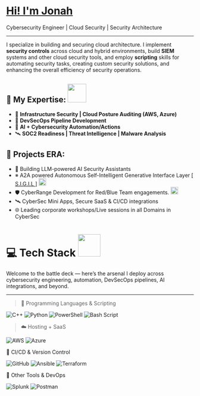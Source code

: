
# [Hi! I'm Jonah](www.linkedin.com/in/jonahacohen)

Cybersecurity Engineer | Cloud Security |  Security Architecture

---

I specialize in building and securing cloud architecture. I implement **security controls** across cloud and hybrid environments, build **SIEM** systems and other cloud security tools, and employ **scripting** skills for automating security tasks, creating custom security solutions, and enhancing the overall efficiency of security operations.

## 🧠 My Expertise: <img src="https://github.com/user-attachments/assets/c59d0348-c502-4ce0-bd55-584ad39f582f" width="50" />
- 🧱 **Infrastructure Security | Cloud Posture Auditing (AWS, Azure)**
- 🔐 **DevSecOps Pipeline Development**
- 🧬 **AI + Cybersecurity Automation/Actions**
- 🛰 **SOC2 Readiness | Threat Intelligence | Malware Analysis**

## 🚀 Projects ERA:
- 🧠 Building LLM-powered AI Security Assistants
- ※  A2A powered Autonomous Self-Intelligent Generative Interface Layer [[ S.I.G.I.L ]](https://github.com/vaishnavucv/SIGIL) <img src="https://github.com/user-attachments/assets/39378532-52b8-4114-ab81-531c1a7ec300" width="20" /> 
- 🛡  CyberRange Development for Red/Blue Team engagements. <img src="https://github.com/user-attachments/assets/ce0ab149-70f4-4baf-bfa9-19c81b6a5785" width="20" /> 
- 🛰  CyberSec Mini Apps, Secure SaaS & CI/CD integrations
- 🌐 Leading corporate workshops/Live sessions in all Domains in CyberSec

# 💻 Tech Stack <img src="https://github.com/user-attachments/assets/4c7fca1f-8ca7-41f0-9dc0-c61d32ecc75d" width="60" /> 

Welcome to the battle deck — here’s the arsenal I deploy across cybersecurity engineering, automation, DevSecOps pipelines, AI integrations, and beyond.

---
> 🧠 Programming Languages & Scripting

![C++](https://img.shields.io/badge/c++-%2300599C.svg?style=flat&logo=c%2B%2B&logoColor=white)
![Python](https://img.shields.io/badge/python-3670A0?style=flat&logo=python&logoColor=ffdd54)
![PowerShell](https://img.shields.io/badge/PowerShell-%235391FE.svg?style=flat&logo=powershell&logoColor=white)
![Bash Script](https://img.shields.io/badge/bash_script-%23121011.svg?style=flat&logo=gnu-bash&logoColor=white)

> ☁️ Hosting + SaaS</strong></summary>

![AWS](https://img.shields.io/badge/AWS-%23FF9900.svg?style=flat&logo=amazon-aws&logoColor=white)
![Azure](https://img.shields.io/badge/azure-%230072C6.svg?style=flat&logo=microsoftazure&logoColor=white)


🔁 CI/CD & Version Control

![GitHub](https://img.shields.io/badge/github-%23121011.svg?style=flat&logo=github&logoColor=white)
![Ansible](https://img.shields.io/badge/ansible-%231A1918.svg?style=flat&logo=ansible&logoColor=white)
![Terraform](https://img.shields.io/badge/terraform-%235835CC.svg?style=flat&logo=terraform&logoColor=white)

🧰 Other Tools & DevOps

![Splunk](https://img.shields.io/badge/splunk-%23000000.svg?style=flat&logo=splunk&logoColor=white)
![Postman](https://img.shields.io/badge/Postman-FF6C37?style=flat&logo=postman&logoColor=white)
